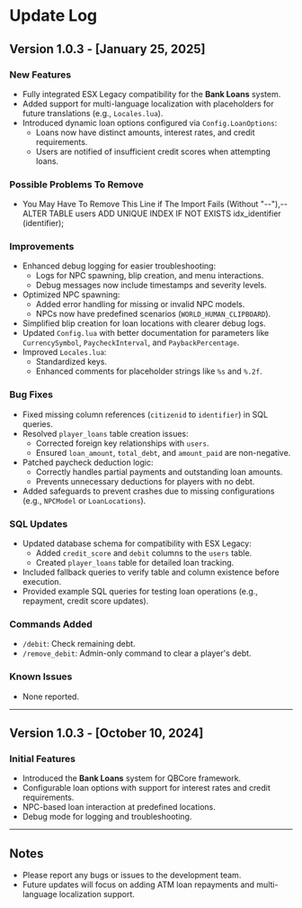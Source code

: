 # Update Log

## Version 1.0.3 - [January 25, 2025]
### **New Features**
- Fully integrated ESX Legacy compatibility for the **Bank Loans** system.
- Added support for multi-language localization with placeholders for future translations (e.g., `Locales.lua`).
- Introduced dynamic loan options configured via `Config.LoanOptions`:
  - Loans now have distinct amounts, interest rates, and credit requirements.
  - Users are notified of insufficient credit scores when attempting loans.
  
### **Possible Problems To Remove**
- You May Have To Remove This Line if The Import Fails (Without "--"),-- ALTER TABLE users 
ADD UNIQUE INDEX IF NOT EXISTS idx_identifier (identifier);

### **Improvements**
- Enhanced debug logging for easier troubleshooting:
  - Logs for NPC spawning, blip creation, and menu interactions.
  - Debug messages now include timestamps and severity levels.
- Optimized NPC spawning:
  - Added error handling for missing or invalid NPC models.
  - NPCs now have predefined scenarios (`WORLD_HUMAN_CLIPBOARD`).
- Simplified blip creation for loan locations with clearer debug logs.
- Updated `Config.lua` with better documentation for parameters like `CurrencySymbol`, `PaycheckInterval`, and `PaybackPercentage`.
- Improved `Locales.lua`:
  - Standardized keys.
  - Enhanced comments for placeholder strings like `%s` and `%.2f`.

### **Bug Fixes**
- Fixed missing column references (`citizenid` to `identifier`) in SQL queries.
- Resolved `player_loans` table creation issues:
  - Corrected foreign key relationships with `users`.
  - Ensured `loan_amount`, `total_debt`, and `amount_paid` are non-negative.
- Patched paycheck deduction logic:
  - Correctly handles partial payments and outstanding loan amounts.
  - Prevents unnecessary deductions for players with no debt.
- Added safeguards to prevent crashes due to missing configurations (e.g., `NPCModel` or `LoanLocations`).

### **SQL Updates**
- Updated database schema for compatibility with ESX Legacy:
  - Added `credit_score` and `debit` columns to the `users` table.
  - Created `player_loans` table for detailed loan tracking.
- Included fallback queries to verify table and column existence before execution.
- Provided example SQL queries for testing loan operations (e.g., repayment, credit score updates).

### **Commands Added**
- `/debit`: Check remaining debt.
- `/remove_debit`: Admin-only command to clear a player's debt.

### **Known Issues**
- None reported.

---

## Version 1.0.3 - [October 10, 2024]
### **Initial Features**
- Introduced the **Bank Loans** system for QBCore framework.
- Configurable loan options with support for interest rates and credit requirements.
- NPC-based loan interaction at predefined locations.
- Debug mode for logging and troubleshooting.

---

## Notes
- Please report any bugs or issues to the development team.
- Future updates will focus on adding ATM loan repayments and multi-language localization support.
